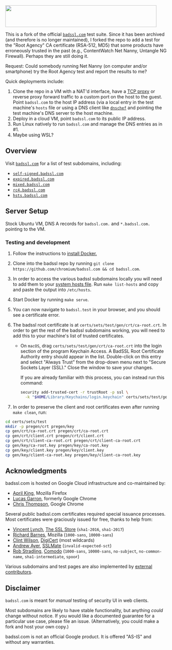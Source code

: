 <a href="https://badssl.com/">
  <img src="./badssl.png" alt="" width="472" height="68">
</a>

This is a fork of the official [`badssl.com`](https://badssl.com/) test suite. Since it has been archived (and therefore is no longer maintained), I forked the repo to add a test for the "Root Agency" CA certificate (RSA-512, MD5) that some products have erroneously trusted in the past (e.g., ContentWatch Net Nanny, Untangle NG Firewall). Perhaps they are still doing it.

Request: Could somebody running Net Nanny (on computer and/or smartphone) try the Root Agency test and report the results to me?

Quick deployments include:
1. Clone the repo in a VM with a NAT'd interface, have a [TCP proxy](https://www.partow.net/programming/tcpproxy/index.html) or reverse proxy forward traffic to a custom port on the host to the guest. Point `badssl.com` to the host IP address (via a local entry in the test machine's `hosts` file or using a DNS client like [`dnschef`](https://github.com/iphelix/dnschef) and pointing the test machine's DNS server to the host machine.
2. Deploy in a cloud VM, point `badssl.com` to its public IP address.
3. Run Linux natively to run `badssl.com` and manage the DNS entries as in #1.
4. Maybe using WSL?

## Overview

Visit [`badssl.com`](https://badssl.com/) for a list of test subdomains, including:

- [`self-signed.badssl.com`](https://self-signed.badssl.com)
- [`expired.badssl.com`](https://expired.badssl.com)
- [`mixed.badssl.com`](https://mixed.badssl.com)
- [`rc4.badssl.com`](https://rc4.badssl.com)
- [`hsts.badssl.com`](https://hsts.badssl.com)

## Server Setup

Stock Ubuntu VM, DNS A records for `badssl.com.` and `*.badssl.com.` pointing to the VM.

### Testing and development

1. Follow the instructions to [install Docker.](https://www.docker.com/get-docker)
2. Clone into the badssl repo by running `git clone https://github.com/chromium/badssl.com && cd badssl.com`.
3. In order to access the various badssl subdomains locally you will need to add them to your [system hosts file](https://bencane.com/2013/10/29/managing-dns-locally-with-etchosts/). Run `make list-hosts` and copy and paste the output into `/etc/hosts`.
4. Start Docker by running `make serve`.
5. You can now navigate to `badssl.test` in your browser, and you should see a certificate error.
6. The badssl root certificate is at `certs/sets/test/gen/crt/ca-root.crt`. In order to get the rest of the badssl subdomains working, you will need to add this to your machine's list of trusted certificates.
    - On `macOS`, drag `certs/sets/test/gen/crt/ca-root.crt` into the login section of the program Keychain Access. A BadSSL Root Certificate Authority entry should appear in the list. Double-click on this entry and select "Always Trust" from the drop-down menu next to "Secure Sockets Layer (SSL)." Close the window to save your changes.

      If you are already familiar with this process, you can instead run this command:

      ```sh
      security add-trusted-cert -r trustRoot -p ssl \
        -k "$HOME/Library/Keychains/login.keychain" certs/sets/test/gen/crt/ca-root.crt
      ```

7. In order to preserve the client and root certificates even after running `make clean`, run:

```sh
cd certs/sets/test
mkdir -p pregen/crt pregen/key
cp gen/crt/ca-root.crt pregen/crt/ca-root.crt
cp gen/crt/client.crt pregen/crt/client.crt
cp gen/crt/client-ca-root.crt pregen/crt/client-ca-root.crt
cp gen/key/ca-root.key pregen/key/ca-root.key
cp gen/key/client.key pregen/key/client.key
cp gen/key/client-ca-root.key pregen/key/client-ca-root.key
```

## Acknowledgments

badssl.com is hosted on Google Cloud infrastructure and co-maintained by:

- [April King](https://github.com/april), Mozilla Firefox
- [Lucas Garron](https://github.com/lgarron), formerly Google Chrome
- [Chris Thompson](https://github.com/christhompson), Google Chrome

Several public badssl.com certificates required special issuance processes. Most certificates were graciously issued for free, thanks to help from:

- [Vincent Lynch](https://twitter.com/vtlynch), [The SSL Store](https://www.thesslstore.com/) (`sha1-2016`, `sha1-2017`)
- [Richard Barnes](https://twitter.com/rlbarnes), Mozilla (`1000-sans`, `10000-sans`)
- [Clint Wilson](https://twitter.com/clintw_), [DigiCert](https://www.digicert.com/) (most wildcards)
- [Andrew Ayer](https://github.com/agwa), [SSLMate](https://sslmate.com/) (`invalid-expected-sct`)
- [Rob Stradling](https://github.com/robstradling), [Comodo](https://www.comodo.com/) (`1000-sans`, `10000-sans`, `no-subject`, `no-common-name`, `sha1-intermediate`, `ѕрооғ`)

Various subdomains and test pages are also implemented by [external contributors](https://github.com/chromium/badssl.com/graphs/contributors).

## Disclaimer

`badssl.com` is meant for *manual* testing of security UI in web clients.

Most subdomains are likely to have stable functionality, but anything *could* change without notice. If you would like a documented guarantee for a particular use case, please file an issue. (Alternatively, you could make a fork and host your own copy.)

badssl.com is not an official Google product. It is offered "AS-IS" and without any warranties.
